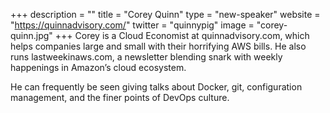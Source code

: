 +++
description = ""
title = "Corey Quinn"
type = "new-speaker"
website = "https://quinnadvisory.com/"
twitter = "quinnypig"
image = "corey-quinn.jpg"
+++
Corey is a Cloud Economist at quinnadvisory.com, which helps companies large and small with their horrifying AWS bills. He also runs lastweekinaws.com, a newsletter blending snark with weekly happenings in Amazon’s cloud ecosystem.

He can frequently be seen giving talks about Docker, git, configuration management, and the finer points of DevOps culture.